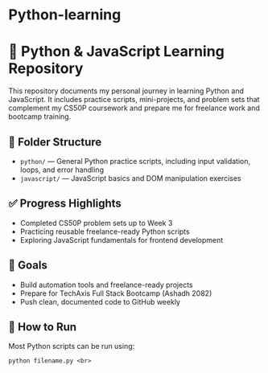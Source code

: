 # Python-learning
# 🧠 Python & JavaScript Learning Repository <br>

This repository documents my personal journey in learning Python and JavaScript. It includes practice scripts, mini-projects, and problem sets that complement my CS50P coursework and prepare me for freelance work and bootcamp training.<br>

## 📁 Folder Structure<br>

- `python/` — General Python practice scripts, including input validation, loops, and error handling<br>
- `javascript/` — JavaScript basics and DOM manipulation exercises<br>

## ✅ Progress Highlights<br>

- Completed CS50P problem sets up to Week 3<br>
- Practicing reusable freelance-ready Python scripts<br>
- Exploring JavaScript fundamentals for frontend development<br>

## 🚀 Goals<br>

- Build automation tools and freelance-ready projects<br>
- Prepare for TechAxis Full Stack Bootcamp (Ashadh 2082)<br>
- Push clean, documented code to GitHub weekly<br>

## 📌 How to Run<br>

Most Python scripts can be run using:<br>
```bash<br>
python filename.py <br>
